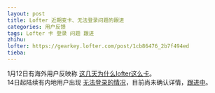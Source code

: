 ```yaml
---
layout: post
title: Lofter 近期变卡、无法登录问题的跟进
categories: 用户反馈
tags: Lofter 卡 登录 问题 跟进
zhihu: 
lofter: https://gearkey.lofter.com/post/1cb86476_2b7f494ed
tieba: 
---
```


1月12日有海外用户反映称 [这几天为什么lofter这么卡](https://tieba.baidu.com/p/8218674825)。  
14日起陆续有内地用户出现 [无法登录的情况](https://tieba.baidu.com/p/8220361571)，目前尚未确认详情，[跟进中](https://tieba.baidu.com/f?kw=lofter)。